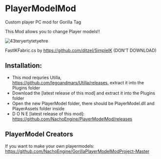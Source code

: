 # PlayerModelMod

Custom player PC mod for Gorilla Tag

This Mod allows you to change Player models!!

![43teryertytetyehre](https://user-images.githubusercontent.com/65086429/172032297-e52cb4e3-c77b-4225-b3be-569fbfb03a2a.png)

FastIKFabric.cs by https://github.com/ditzel/SimpleIK (DON'T DOWNLOAD)

## Installation:

- This mod requries Utilla, https://github.com/legoandmars/Utilla/releases, extract it into the Plugins folder
- Download the [latest release of this mod] and extract it into the Plugins folder
- Open the new PlayerModel folder, there should be PlayerModel.dll and PlayerAssets folder inside
- D O N E
[latest release of this mod]: https://github.com/NachoEngine/PlayerModelMod/releases
## PlayerModel Creators 

If you want to make your own playermodels:
https://github.com/NachoEngine/GorillaPlayerModelModProject-Master

